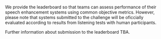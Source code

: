 We provide the leaderboard so that teams can assess performance of their speech enhancement systems using common objective metrics. 
However, please note that systems submitted to the challenge will be oficcially evaluated according to results from listening tests with human participants.

Further information about submission to the leaderboard TBA. 

[//]: # (To make a submission to the leaderboard please use the following form:)